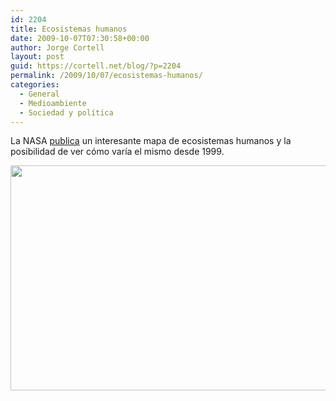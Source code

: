 ```yaml
---
id: 2204
title: Ecosistemas humanos
date: 2009-10-07T07:30:58+00:00
author: Jorge Cortell
layout: post
guid: https://cortell.net/blog/?p=2204
permalink: /2009/10/07/ecosistemas-humanos/
categories:
  - General
  - Medioambiente
  - Sociedad y polí­tica
---
```

La NASA <a title="https://earthobservatory.nasa.gov/IOTD/view.php?id=40554&src=eoa-iotd" href="https://earthobservatory.nasa.gov/IOTD/view.php?id=40554&src=eoa-iotd" target="_blank">publica</a> un interesante mapa de ecosistemas humanos y la posibilidad de ver cómo varía el mismo desde 1999.

<img class="aligncenter" title="Ecosistemas humanos" src="https://earthobservatory.nasa.gov/images/imagerecords/40000/40554/anthropogenic_biomes.png" alt="" width="720" height="360" />